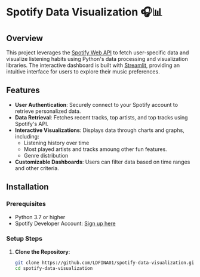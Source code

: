 # Spotify Data Visualization 🎧📊

## Overview
This project leverages the [Spotify Web API](https://developer.spotify.com/documentation/web-api/) to fetch user-specific data and visualize listening habits using Python's data processing and visualization libraries. The interactive dashboard is built with [Streamlit](https://streamlit.io/), providing an intuitive interface for users to explore their music preferences.

## Features
- **User Authentication**: Securely connect to your Spotify account to retrieve personalized data.
- **Data Retrieval**: Fetches recent tracks, top artists, and top tracks using Spotify's API.
- **Interactive Visualizations**: Displays data through charts and graphs, including:
  - Listening history over time
  - Most played artists and tracks amoung other fun features.
  - Genre distribution
- **Customizable Dashboards**: Users can filter data based on time ranges and other criteria.

## Installation

### Prerequisites
- Python 3.7 or higher
- Spotify Developer Account: [Sign up here](https://developer.spotify.com/)

### Setup Steps
1. **Clone the Repository**:
   ```bash
   git clone https://github.com/LDFINA01/spotify-data-visualization.git
   cd spotify-data-visualization
